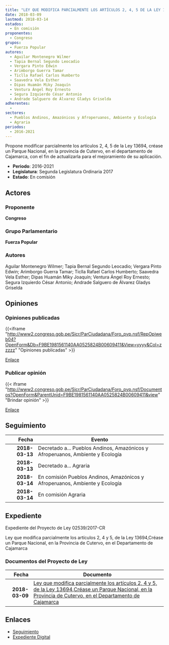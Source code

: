 ```yaml
---
title: "LEY QUE MODIFICA PARCIALMENTE LOS ARTÍCULOS 2, 4, 5 DE LA LEY 13694, CRÉASE UN PARQUE NACIONAL, EN LA PROVINCIA DE CUTERVO, EN EL DEPARTAMENTO DE CAJAMARCA"
date: 2018-03-09
lastmod: 2018-03-14
estados: 
  - En comisión
proponentes: 
  - Congreso
grupos: 
  - Fuerza Popular
autores: 
  - Aguilar Montenegro Wilmer
  - Tapia Bernal Segundo Leocadio
  - Vergara Pinto Edwin
  - Arimborgo Guerra Tamar
  - Ticlla Rafael Carlos Humberto
  - Saavedra Vela Esther
  - Dipas Huamán Miky Joaquín
  - Ventura Ángel Roy Ernesto
  - Segura Izquierdo César Antonio
  - Andrade Salguero de Álvarez Gladys Griselda
adherentes: 
  - 
sectores: 
  - Pueblos Andinos, Amazónicos y Afroperuanos, Ambiente y Ecología
  - Agraria
periodos: 
  - 2016-2021
---
```


Propone modificar parcialmente los artículos 2, 4, 5 de la Ley 13694, créase un Parque Nacional, en la provincia de Cutervo, en el departamento de Cajamarca, con el fin de actualizarla para el mejoramiento de su aplicación.

- **Periodo**: 2016-2021
- **Legislatura**: Segunda Legislatura Ordinaria 2017
- **Estado**: En comisión

## Actores

### Proponente

**Congreso**

### Grupo Parlamentario

**Fuerza Popular**

### Autores

Aguilar Montenegro Wilmer; Tapia Bernal Segundo Leocadio; Vergara Pinto Edwin; Arimborgo Guerra Tamar; Ticlla Rafael Carlos Humberto; Saavedra Vela Esther; Dipas Huamán Miky Joaquín; Ventura Ángel Roy Ernesto; Segura Izquierdo César Antonio; Andrade Salguero de Álvarez Gladys Griselda


## Opiniones

### Opiniones publicadas

{{<iframe "http://www2.congreso.gob.pe/Sicr/ParCiudadana/Foro_pvp.nsf/RepOpiweb04?OpenForm&Db=F9BE1981561140AA0525824B00609411&View=yyyy&Col=zzzzz" "Opiniones publicadas" >}}

[Enlace](http://www2.congreso.gob.pe/Sicr/ParCiudadana/Foro_pvp.nsf/RepOpiweb04?OpenForm&Db=F9BE1981561140AA0525824B00609411&View=yyyy&Col=zzzzz)
### Publicar opinión

{{< iframe "http://www2.congreso.gob.pe/Sicr/ParCiudadana/Foro_pvp.nsf/Documentos?OpenForm&ParentUnid=F9BE1981561140AA0525824B00609411&view" "Brindar opinión" >}}

[Enlace](http://www2.congreso.gob.pe/Sicr/ParCiudadana/Foro_pvp.nsf/Documentos?OpenForm&ParentUnid=F9BE1981561140AA0525824B00609411&view)

## Seguimiento

| Fecha | Evento |
|------:|--------|
| **2018-03-13** | Decretado a... Pueblos Andinos, Amazónicos y Afroperuanos, Ambiente y Ecología|
| **2018-03-13** | Decretado a... Agraria|
| **2018-03-14** | En comisión Pueblos Andinos, Amazónicos y Afroperuanos, Ambiente y Ecología|
| **2018-03-14** | En comisión Agraria|


## Expediente

Expediente del Proyecto de Ley 02539/2017-CR

Ley que modifica parcialmente los artículos 2, 4 y 5, de la Ley 13694,Créase un Parque Nacional, en la Provincia de Cutervo, en el Departamento de Cajamarca


### Documentos del Proyecto de Ley

| Fecha | Documento |
|------:|--------|
| **2018-03-09** | [Ley que modifica parcialmente los artículos 2, 4 y 5, de la Ley 13694,Créase un Parque Nacional, en la Provincia de Cutervo, en el Departamento de Cajamarca](http://www.leyes.congreso.gob.pe/Documentos/2016_2021/Proyectos_de_Ley_y_de_Resoluciones_Legislativas/PL0253920180309..PDF) |

## Enlaces 

- [Seguimiento](http://www2.congreso.gob.pehttp://www2.congreso.gob.pe/Sicr/TraDocEstProc/CLProLey2016.nsf/f7fff46988ca05b1052578e100829cc7/ee637b6901b10d3e0525824c000117df?OpenDocument)
- [Expediente Digital](http://www2.congreso.gob.pehttp://www2.congreso.gob.pe/Sicr/TraDocEstProc/CLProLey2016.nsf/f7fff46988ca05b1052578e100829cc7/ee637b6901b10d3e0525824c000117df?OpenDocument&Click=05257FB7005EB655.eb71d0cf91d8294e05256cdf006b5706/$Body/0.1C6C)
